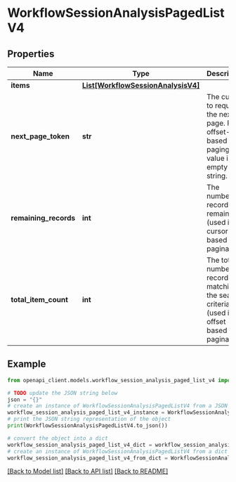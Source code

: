 # WorkflowSessionAnalysisPagedListV4


## Properties

Name | Type | Description | Notes
------------ | ------------- | ------------- | -------------
**items** | [**List[WorkflowSessionAnalysisV4]**](WorkflowSessionAnalysisV4.md) |  | 
**next_page_token** | **str** | The cursor to request the next page. For offset-based paging the value is an empty string. | [optional] 
**remaining_records** | **int** | The number of records remaining (used in cursor based pagination) | [optional] 
**total_item_count** | **int** | The total number of records matching the search criteria (used in offset based pagination) | [optional] 

## Example

```python
from openapi_client.models.workflow_session_analysis_paged_list_v4 import WorkflowSessionAnalysisPagedListV4

# TODO update the JSON string below
json = "{}"
# create an instance of WorkflowSessionAnalysisPagedListV4 from a JSON string
workflow_session_analysis_paged_list_v4_instance = WorkflowSessionAnalysisPagedListV4.from_json(json)
# print the JSON string representation of the object
print(WorkflowSessionAnalysisPagedListV4.to_json())

# convert the object into a dict
workflow_session_analysis_paged_list_v4_dict = workflow_session_analysis_paged_list_v4_instance.to_dict()
# create an instance of WorkflowSessionAnalysisPagedListV4 from a dict
workflow_session_analysis_paged_list_v4_from_dict = WorkflowSessionAnalysisPagedListV4.from_dict(workflow_session_analysis_paged_list_v4_dict)
```
[[Back to Model list]](../README.md#documentation-for-models) [[Back to API list]](../README.md#documentation-for-api-endpoints) [[Back to README]](../README.md)


